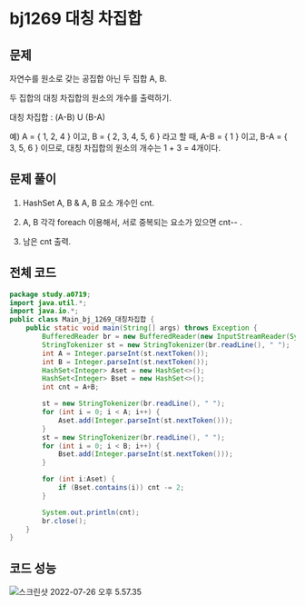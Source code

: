 # bj1269 대칭 차집합

## 문제

자연수를 원소로 갖는 공집합 아닌 두 집합 A, B.

두 집합의 대칭 차집합의 원소의 개수를 출력하기.

대칭 차집합 : (A-B) U (B-A)

예)  A = { 1, 2, 4 } 이고, B = { 2, 3, 4, 5, 6 } 라고 할 때, A-B = { 1 } 이고, B-A = { 3, 5, 6 } 이므로, 대칭 차집합의 원소의 개수는 1 + 3 = 4개이다.

## 문제 풀이

1. HashSet A, B & A, B 요소 개수인 cnt.

2. A, B 각각 foreach 이용해서, 서로 중복되는 요소가 있으면 cnt-- .

3. 남은 cnt 출력. 

## 전체 코드

```java
package study.a0719;
import java.util.*;
import java.io.*;
public class Main_bj_1269_대칭차집합 {
    public static void main(String[] args) throws Exception {
        BufferedReader br = new BufferedReader(new InputStreamReader(System.in));
        StringTokenizer st = new StringTokenizer(br.readLine(), " ");
        int A = Integer.parseInt(st.nextToken());
        int B = Integer.parseInt(st.nextToken());
        HashSet<Integer> Aset = new HashSet<>();
        HashSet<Integer> Bset = new HashSet<>();
        int cnt = A+B;

        st = new StringTokenizer(br.readLine(), " ");
        for (int i = 0; i < A; i++) {
            Aset.add(Integer.parseInt(st.nextToken()));
        }
        st = new StringTokenizer(br.readLine(), " ");
        for (int i = 0; i < B; i++) {
            Bset.add(Integer.parseInt(st.nextToken()));
        }

        for (int i:Aset) {
            if (Bset.contains(i)) cnt -= 2;
        }

        System.out.println(cnt);
        br.close();
    }
}
```

## 코드 성능

![스크린샷 2022-07-26 오후 5.57.35](http://drive.google.com/uc?export=view&id=1ZvMiPVDJlfIIN2T1SZqdUC32tdKyq29m)
